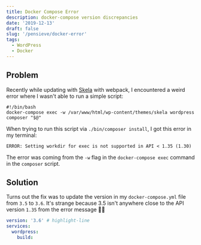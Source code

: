 ```yaml
---
title: Docker Compose Error
description: docker-compose version discrepancies
date: '2019-12-13'
draft: false
slug: '/pensieve/docker-error'
tags:
  - WordPress
  - Docker
---
```


## Problem

Recently while updating with [Skela](https://github.com/Upstatement/skela-wp-theme) with webpack, I encountered a weird error where I wasn't able to run a simple script:

```shell:title=bin/composer
#!/bin/bash
docker-compose exec -w /var/www/html/wp-content/themes/skela wordpress composer "$@"
```

When trying to run this script via `./bin/composer install`, I got this error in my terminal:

```shell
ERROR: Setting workdir for exec is not supported in API < 1.35 (1.30)
```

The error was coming from the `-w` flag in the `docker-compose exec` command in the `composer` script.

## Solution

Turns out the fix was to update the version in my `docker-compose.yml` file from `3.5` to `3.6`. It's strange because 3.5 isn't anywhere close to the API version `1.35` from the error message 🤷‍♀️

```yaml:title=docker-compose.yml
version: '3.6' # highlight-line
services:
  wordpress:
    build:
```
